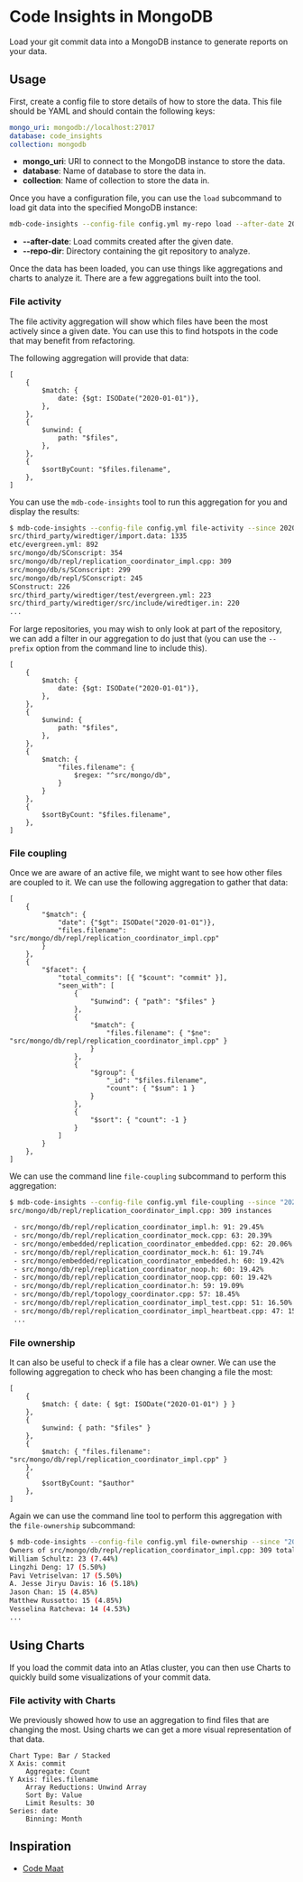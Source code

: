 # Code Insights in MongoDB

Load your git commit data into a MongoDB instance to generate reports on your data.

## Usage

First, create a config file to store details of how to store the data. This file should be YAML
and should contain the following keys:

```yaml
mongo_uri: mongodb://localhost:27017
database: code_insights
collection: mongodb
```

- **mongo_uri**: URI to connect to the MongoDB instance to store the data.
- **database**: Name of database to store the data in.
- **collection**: Name of collection to store the data in.

Once you have a configuration file, you can use the `load` subcommand to load git data into the
specified MongoDB instance:

```bash
mdb-code-insights --config-file config.yml my-repo load --after-date 2018-01-01 --repo-dir path/to/repo
```

- **--after-date**: Load commits created after the given date.
- **--repo-dir**: Directory containing the git repository to analyze.

Once the data has been loaded, you can use things like aggregations and charts to analyze it. There
are a few aggregations built into the tool.

### File activity

The file activity aggregation will show which files have been the most actively since a given
date. You can use this to find hotspots in the code that may benefit from refactoring.

The following aggregation will provide that data:

```
[
    {
        $match: {
            date: {$gt: ISODate("2020-01-01")},
        },
    },
    {
        $unwind: {
            path: "$files",
        },
    },
    {
        $sortByCount: "$files.filename",
    },
]
```

You can use the `mdb-code-insights` tool to run this aggregation for you and display the results:

```bash
$ mdb-code-insights --config-file config.yml file-activity --since 2020-01-01
src/third_party/wiredtiger/import.data: 1335
etc/evergreen.yml: 892
src/mongo/db/SConscript: 354
src/mongo/db/repl/replication_coordinator_impl.cpp: 309
src/mongo/db/s/SConscript: 299
src/mongo/db/repl/SConscript: 245
SConstruct: 226
src/third_party/wiredtiger/test/evergreen.yml: 223
src/third_party/wiredtiger/src/include/wiredtiger.in: 220
...
```

For large repositories, you may wish to only look at part of the repository, we can add a
filter in our aggregation to do just that (you can use the `--prefix` option from the command line
to include this).

```
[
    {
        $match: {
            date: {$gt: ISODate("2020-01-01")},
        },
    },
    {
        $unwind: {
            path: "$files",
        },
    },
    {
        $match: {
            "files.filename": {
                $regex: "^src/mongo/db",
            }
        }
    },
    {
        $sortByCount: "$files.filename",
    },
]
```

### File coupling

Once we are aware of an active file, we might want to see how other files are coupled to it. We can
use the following aggregation to gather that data:

```
[
    { 
        "$match": { 
            "date": {"$gt": ISODate("2020-01-01")}, 
            "files.filename": "src/mongo/db/repl/replication_coordinator_impl.cpp" 
        } 
    },
    { 
        "$facet": { 
            "total_commits": [{ "$count": "commit" }], 
            "seen_with": [
                { 
                    "$unwind": { "path": "$files" } 
                }, 
                { 
                    "$match": { 
                        "files.filename": { "$ne": "src/mongo/db/repl/replication_coordinator_impl.cpp" } 
                    } 
                }, 
                { 
                    "$group": {
                        "_id": "$files.filename", 
                        "count": { "$sum": 1 } 
                    } 
                }, 
                { 
                    "$sort": { "count": -1 } 
                }
            ] 
        } 
    },
]
```

We can use the command line `file-coupling` subcommand to perform this aggregation:

```bash
$ mdb-code-insights --config-file config.yml file-coupling --since "2020-01-01" --filename src/mongo/db/repl/replication_coordinator_impl.cpp
src/mongo/db/repl/replication_coordinator_impl.cpp: 309 instances

 - src/mongo/db/repl/replication_coordinator_impl.h: 91: 29.45%
 - src/mongo/db/repl/replication_coordinator_mock.cpp: 63: 20.39%
 - src/mongo/embedded/replication_coordinator_embedded.cpp: 62: 20.06%
 - src/mongo/db/repl/replication_coordinator_mock.h: 61: 19.74%
 - src/mongo/embedded/replication_coordinator_embedded.h: 60: 19.42%
 - src/mongo/db/repl/replication_coordinator_noop.h: 60: 19.42%
 - src/mongo/db/repl/replication_coordinator_noop.cpp: 60: 19.42%
 - src/mongo/db/repl/replication_coordinator.h: 59: 19.09%
 - src/mongo/db/repl/topology_coordinator.cpp: 57: 18.45%
 - src/mongo/db/repl/replication_coordinator_impl_test.cpp: 51: 16.50%
 - src/mongo/db/repl/replication_coordinator_impl_heartbeat.cpp: 47: 15.21%
 ...
```

### File ownership

It can also be useful to check if a file has a clear owner. We can use the following aggregation
to check who has been changing a file the most:

```
[
    { 
        $match: { date: { $gt: ISODate("2020-01-01") } } 
    },
    { 
        $unwind: { path: "$files" } 
    },
    { 
        $match: { "files.filename": "src/mongo/db/repl/replication_coordinator_impl.cpp" } 
    },
    {
        $sortByCount: "$author" 
    },
]
```

Again we can use the command line tool to perform this aggregation with the `file-ownership`
subcommand:

```bash
$ mdb-code-insights --config-file config.yml file-ownership --since "2020-01-01" --filename src/mongo/db/repl/replication_coordinator_impl.cpp 
Owners of src/mongo/db/repl/replication_coordinator_impl.cpp: 309 total changes
William Schultz: 23 (7.44%)
Lingzhi Deng: 17 (5.50%)
Pavi Vetriselvan: 17 (5.50%)
A. Jesse Jiryu Davis: 16 (5.18%)
Jason Chan: 15 (4.85%)
Matthew Russotto: 15 (4.85%)
Vesselina Ratcheva: 14 (4.53%)
...
```

## Using Charts

If you load the commit data into an Atlas cluster, you can then use Charts to quickly build some
visualizations of your commit data.

### File activity with Charts

We previously showed how to use an aggregation to find files that are changing the most. Using
charts we can get a more visual representation of that data.

```
Chart Type: Bar / Stacked
X Axis: commit
    Aggregate: Count
Y Axis: files.filename 
    Array Reductions: Unwind Array
    Sort By: Value
    Limit Results: 30
Series: date
    Binning: Month
```

## Inspiration

* [Code Maat](https://github.com/adamtornhill/code-maat)
